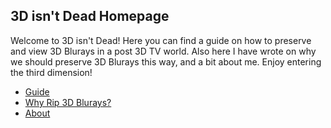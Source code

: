 ## 3D isn't Dead Homepage

Welcome to 3D isn't Dead! Here you can find a guide on how to preserve and view 3D Blurays in a post 3D TV world. Also here I have wrote on why we should preserve 3D Blurays this way, and a bit about me. Enjoy entering the third dimension! 

* [Guide](Guide.md)
* [Why Rip 3D Blurays?](Why_Rip_3D_Blurays.md)
* [About](About_Me.md)
